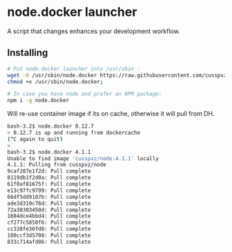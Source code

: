 # node.docker launcher

A script that changes enhances your development workflow.

## Installing

```bash
# Put node.docker launcher into /usr/sbin :
wget -O /usr/sbin/node.docker https://raw.githubusercontent.com/cusspvz/node.docker/master/launcher;
chmod +x /usr/sbin/node.docker;

# In case you have node and prefer an NPM package:
npm i -g node.docker
```

Will re-use container image if its on cache, otherwise it will pull from DH.
```bash
bash-3.2$ node.docker 0.12.7
> 0.12.7 is up and running from dockercache
(^C again to quit)
>
bash-3.2$ node.docker 4.1.1
Unable to find image 'cusspvz/node:4.1.1' locally
4.1.1: Pulling from cusspvz/node
9caf287e1f2d: Pull complete
8119db1f2d0a: Pull complete
61f0af81675f: Pull complete
e13c97fc9799: Pull complete
66df5dd9107b: Pull complete
ade3d319c76d: Pull complete
72a38303450d: Pull complete
1604dce4bbd4: Pull complete
cf277c5850f6: Pull complete
cc338fe36fd0: Pull complete
180ccf3d5708: Pull complete
833c714afd86: Pull complete
